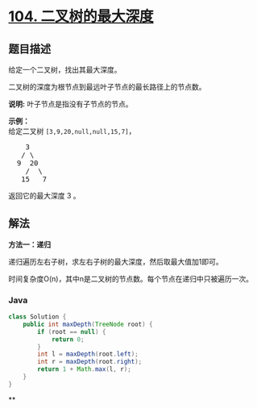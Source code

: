 # [104. 二叉树的最大深度](https://leetcode.cn/problems/maximum-depth-of-binary-tree)

## 题目描述

<p>给定一个二叉树，找出其最大深度。</p>

<p>二叉树的深度为根节点到最远叶子节点的最长路径上的节点数。</p>

<p><strong>说明:</strong>&nbsp;叶子节点是指没有子节点的节点。</p>

<p><strong>示例：</strong><br>
给定二叉树 <code>[3,9,20,null,null,15,7]</code>，</p>

<pre>    3
   / \
  9  20
    /  \
   15   7</pre>

<p>返回它的最大深度&nbsp;3 。</p>

## 解法

**方法一：递归**

递归遍历左右子树，求左右子树的最大深度，然后取最大值加1即可。

时间复杂度O(n)，其中n是二叉树的节点数。每个节点在递归中只被遍历一次。

### **Java**

```java
class Solution {
    public int maxDepth(TreeNode root) {
        if (root == null) {
            return 0;
        }
        int l = maxDepth(root.left);
        int r = maxDepth(root.right);
        return 1 + Math.max(l, r);
    }
}
```

**
